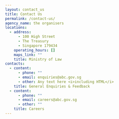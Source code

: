 ```yaml
---
layout: contact_us
title: Contact Us
permalink: /contact-us/
agency_name: the organisers
locations:
  - address:
      - 100 High Street
      - The Treasury
      - Singapore 179434
    operating_hours: []
    maps_link: ""
    title: Ministry of Law
contacts:
  - content:
      - phone: ""
      - email: enquiries@abc.gov.sg
      - other: Any text here <i>including HTML</i>
    title: General Enquiries & Feedback
  - content:
      - phone: ""
      - email: careers@abc.gov.sg
      - other: ""
    title: Careers
---
```

